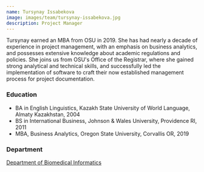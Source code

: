 ```yaml
---
name: Tursynay Issabekova
image: images/team/tursynay-issabekova.jpg
description: Project Manager
---
```


Tursynay earned an MBA from OSU in 2019.
She has had nearly a decade of experience in project management, with an emphasis on business analytics, and possesses extensive knowledge about academic regulations and policies.
She joins us from OSU's Office of the Registrar, where she gained strong analytical and technical skills, and successfully led the implementation of software to craft their now established management process for project documentation.

### Education

- BA in English Linguistics, Kazakh State University of World Language, Almaty Kazakhstan, 2004
- BS in International Business, Johnson & Wales University, Providence RI, 2011
- MBA, Business Analytics, Oregon State University, Corvallis OR, 2019

### Department

[Department of Biomedical Informatics](https://medschool.cuanschutz.edu/dbmi)
